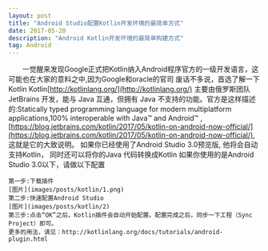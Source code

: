 ```yaml
---
layout: post
title: "Android Studio配置Kotlin开发环境的最简单方式"
date: 2017-05-20
description: "Android Kotlin开发环境的最简单构建方式"
tag: Android 
---   
```


　　一觉醒来发现Google正式把Kotlin纳入Android程序官方的一级开发语言，这可能也在大家的意料之中,因为Google和oracle的官司
    废话不多说，首选了解一下Kotlin
    Kotlin[http://kotlinlang.org/](http://kotlinlang.org/) 主要由俄罗斯团队 JetBrains 开发，能与 Java 互通，但拥有 Java 不支持的功能。官方是这样描述的:Statically typed programming language
for modern multiplatform applications,100% interoperable with Java™ and Android™ ,[https://blog.jetbrains.com/kotlin/2017/05/kotlin-on-android-now-official/](https://blog.jetbrains.com/kotlin/2017/05/kotlin-on-android-now-official/), 这就是它的大致说明。
    如果你已经使用了Android Studio 3.0预览版, 他将会自动支持Kotlin， 同时还可以将你的Java 代码转换成Kotlin
    如果你使用的是Android Studio 3.0以下，请做以下配置

    第一步:下载插件
    [图片](images/posts/kotlin/1.png)
    第二步:快速配置Android Studio
    [图片](images/posts/kotlin/2)
    第三步:点击“OK”之后，Kotlin插件会自动开始配置。配置完成之后，同步一下工程（Sync Project）即可。
    更多的用法，请见：http://kotlinlang.org/docs/tutorials/android-plugin.html